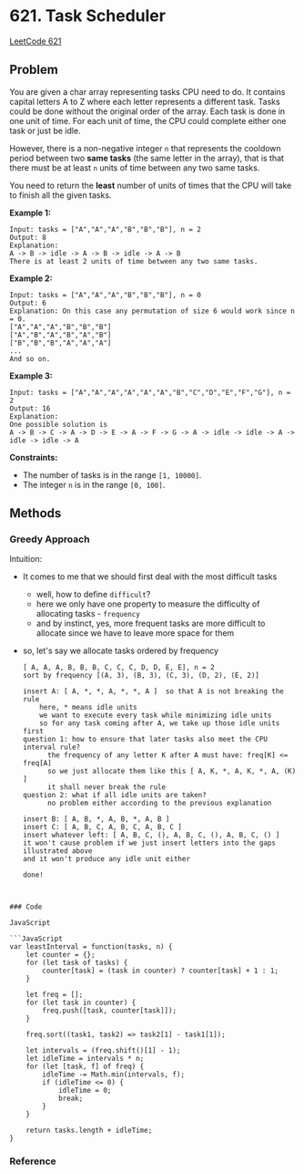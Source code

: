# 621. Task Scheduler

[LeetCode 621](https://leetcode.com/problems/task-scheduler/)

## Problem

You are given a char array representing tasks CPU need to do. It contains capital letters A to Z where each letter represents a different task. Tasks could be done without the original order of the array. Each task is done in one unit of time. For each unit of time, the CPU could complete either one task or just be idle.

However, there is a non-negative integer `n` that represents the cooldown period between two **same tasks** (the same letter in the array), that is that there must be at least `n` units of time between any two same tasks.

You need to return the **least** number of units of times that the CPU will take to finish all the given tasks.

 

**Example 1:**

```
Input: tasks = ["A","A","A","B","B","B"], n = 2
Output: 8
Explanation: 
A -> B -> idle -> A -> B -> idle -> A -> B
There is at least 2 units of time between any two same tasks.
```

**Example 2:**

```
Input: tasks = ["A","A","A","B","B","B"], n = 0
Output: 6
Explanation: On this case any permutation of size 6 would work since n = 0.
["A","A","A","B","B","B"]
["A","B","A","B","A","B"]
["B","B","B","A","A","A"]
...
And so on.
```

**Example 3:**

```
Input: tasks = ["A","A","A","A","A","A","B","C","D","E","F","G"], n = 2
Output: 16
Explanation: 
One possible solution is
A -> B -> C -> A -> D -> E -> A -> F -> G -> A -> idle -> idle -> A -> idle -> idle -> A
```

 **Constraints:**

- The number of tasks is in the range `[1, 10000]`.
- The integer `n` is in the range `[0, 100]`.

## Methods

### Greedy Approach

Intuition: 

* It comes to me that we should first deal with the most difficult tasks

  * well, how to define `difficult`?
  * here we only have one property to measure the difficulty of allocating tasks - `frequency`
  * and by instinct, yes, more frequent tasks are more difficult to allocate since we have to leave more space for them

* so, let's say we allocate tasks ordered by frequency

  ```text
  [ A, A, A, B, B, B, C, C, C, D, D, E, E], n = 2
  sort by frequency [(A, 3), (B, 3), (C, 3), (D, 2), (E, 2)]
  
  insert A: [ A, *, *, A, *, *, A ]  so that A is not breaking the rule
      here, * means idle units
      we want to execute every task while minimizing idle units
      so for any task coming after A, we take up those idle units first
  question 1: how to ensure that later tasks also meet the CPU interval rule?
  		the frequency of any letter K after A must have: freq[K] <= freq[A]
  		so we just allocate them like this [ A, K, *, A, K, *, A, (K) ]
  		it shall never break the rule
  question 2: what if all idle units are taken?
  		no problem either according to the previous explanation
  
  insert B: [ A, B, *, A, B, *, A, B ]
  insert C: [ A, B, C, A, B, C, A, B, C ]
  insert whatever left: [ A, B, C, (), A, B, C, (), A, B, C, () ]
  it won't cause problem if we just insert letters into the gaps illustrated above
  and it won't produce any idle unit either
  
  done!
```
  

### Code

JavaScript

```JavaScript
var leastInterval = function(tasks, n) {
    let counter = {};
    for (let task of tasks) {
        counter[task] = (task in counter) ? counter[task] + 1 : 1;
    }
    
    let freq = [];
    for (let task in counter) {
        freq.push([task, counter[task]]);
    }
    
    freq.sort((task1, task2) => task2[1] - task1[1]);
    
    let intervals = (freq.shift()[1] - 1);
    let idleTime = intervals * n;
    for (let [task, f] of freq) {
        idleTime -= Math.min(intervals, f);
        if (idleTime <= 0) {
            idleTime = 0;
            break;
        }
    }
    
    return tasks.length + idleTime;
}
```

### Reference


